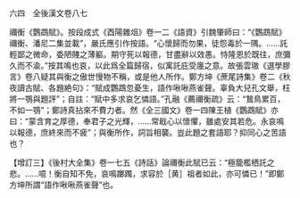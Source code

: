 六四　全後漢文卷八七

禰衡《鸚鵡賦》。按段成式《酉陽雜俎》卷一二《語資》引魏肇師曰：“《鸚鵡賦》禰衡、潘尼二集並載”，嚴氏應引作按語。“心懷歸而勿果，徒怨毒於一隅。……託輕鄙之微命，委陋賤之薄軀。期守死以報德，甘盡辭以效愚。恃隆恩於既往，庶彌久而不渝。”按其鳴也哀，以此爲全篇歸宿，似寓託庇受廛之意。故張雲璈《選學膠言》卷八疑其與衡之傲世慢物不稱，或是他人所作。鄭方坤《蔗尾詩集》卷二《秋夜讀古賦、各題絶句》：“賦成鸚鵡忽憂生，語作啾啾燕雀聲。辜負大兒孔文舉，枉將一鶚與題評”；自註：“賦中多求哀乞憐語。”孔融《薦禰衡疏》云：“鷙鳥累百，不如一鶚”；鄭詩真拈來不費力者。然《全三國文》卷一四陳王植《鸚鵡賦》亦曰：“蒙含育之厚德，奉君子之光輝，……常戢心以懷懼，雖處安其若危。永哀鳴以報德，庶終來而不疲”；與衡所作，詞旨相襲。豈此題之套語耶？抑同心之苦語也？

【增訂三】《後村大全集》卷一七五《詩話》論禰衡此賦已云：“極籠檻栖託之悲。……噫！衡自知不免，哀鳴躑躅，求容於［黄］祖者如此，亦可憐已！”即鄭方坤所謂“語作啾啾燕雀聲”也。